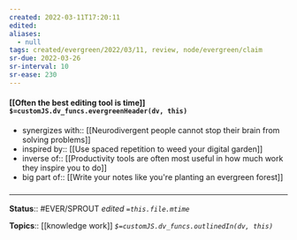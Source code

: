 ```yaml
---
created: 2022-03-11T17:20:11 
edited: 
aliases:
  - null
tags: created/evergreen/2022/03/11, review, node/evergreen/claim
sr-due: 2022-03-26
sr-interval: 10
sr-ease: 230
---
```


#### [[Often the best editing tool is time]] `$=customJS.dv_funcs.evergreenHeader(dv, this)`

- synergizes with:: [[Neurodivergent people cannot stop their brain from solving problems]]
- inspired by:: [[Use spaced repetition to weed your digital garden]]
- inverse of:: [[Productivity tools are often most useful in how much work they inspire you to do]]
- big part of:: [[Write your notes like you're planting an evergreen forest]]

### <hr class="footnote"/>

**Status**:: #EVER/SPROUT
*edited `=this.file.mtime`*

**Topics**:: [[knowledge work]]
*`$=customJS.dv_funcs.outlinedIn(dv, this)`*

